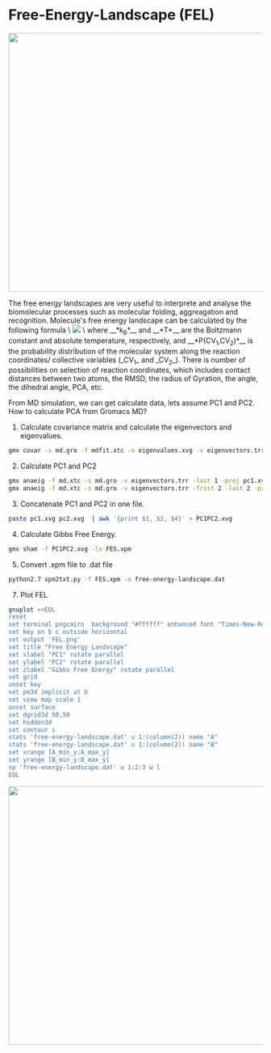 # Free-Energy-Landscape (FEL)
<p float="center">
  <img src="https://github.com/mangeshdamre/Free-Energy-Plots/blob/main/Images/FEL.png" width="512" />
</p>
The free energy landscapes are very useful to interprete and analyse the biomolecular processes such as molecular folding, aggreagation and recognition. Molecule's free energy landscape can be calculated by the following formula
\
<img src="https://render.githubusercontent.com/render/math?math=\Delta G=-k_BTlnP(CV_1,CV2)"> 
\
where __*k<sub>B</sub>*__ and __*T*__ are the Boltzmann constant and absolute temperature, respectively, and __*P(CV<sub>1</sub>,CV<sub>2</sub>)*__ is the probability distribution of the molecular system along the reaction coordinates/ collective variables (_CV<sub>1</sub>_ and _CV<sub>2</sub>_). There is number of possibilities on selection of reaction coordinates, which includes contact distances between two atoms, the RMSD, the radius of Gyration, the angle, the dihedral angle, PCA, etc.

From MD simulation, we can get calculate data, lets assume PC1 and PC2.
How to calculate PCA from Gromacs MD?
1. Calculate covariance matrix and calculate the eigenvectors and eigenvalues.
```sh
gmx covar -s md.gro -f mdfit.xtc -o eigenvalues.xvg -v eigenvectors.trr -xpma covapic.xpm
```
2. Calculate PC1 and PC2
```sh
gmx anaeig -f md.xtc -s md.gro -v eigenvectors.trr -last 1 -proj pc1.xvg
gmx anaeig -f md.xtc -s md.gro -v eigenvectors.trr -frist 2 -last 2 -proj pc2.xvg
```
3. Concatenate PC1 and PC2 in one file.
```sh
paste pc1.xvg pc2.xvg  | awk '{print $1, $2, $4}' > PC1PC2.xvg
```
4. Calculate Gibbs Free Energy.
```sh
gmx sham -f PC1PC2.xvg -ls FES.xpm
```
5. Convert .xpm file to .dat file
```sh
python2.7 xpm2txt.py -f FES.xpm -o free-energy-landscape.dat
```
7. Plot FEL
```sh
gnuplot <<EOL
reset
set terminal pngcairo  background "#ffffff" enhanced font "Times-New-Roman-Bold,20" fontscale 1.0 size 720, 720 
set key on b c outside horizontal
set output 'FEL.png'
set title "Free Energy Landscape"
set xlabel "PC1" rotate parallel
set ylabel "PC2" rotate parallel
set zlabel "Gibbs Free Energy" rotate parallel
set grid
unset key
set pm3d implicit at b
set view map scale 1
unset surface
set dgrid3d 50,50
set hidden3d
set contour s
stats 'free-energy-landscape.dat' u 1:(column(2)) name "A"
stats 'free-energy-landscape.dat' u 1:(column(2)) name "B"
set xrange [A_min_y:A_max_y]
set yrange [B_min_y:B_max_y]
sp 'free-energy-landscape.dat' u 1:2:3 w l
EOL
```
<p float="center">
  <img src="https://github.com/mangeshdamre/Free-Energy-Plots/blob/main/Images/FEL.png" width="512" />
</p>
